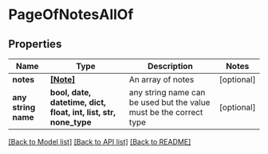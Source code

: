 # PageOfNotesAllOf


## Properties
Name | Type | Description | Notes
------------ | ------------- | ------------- | -------------
**notes** | [**[Note]**](Note.md) | An array of notes | [optional] 
**any string name** | **bool, date, datetime, dict, float, int, list, str, none_type** | any string name can be used but the value must be the correct type | [optional]

[[Back to Model list]](../README.md#documentation-for-models) [[Back to API list]](../README.md#documentation-for-api-endpoints) [[Back to README]](../README.md)


